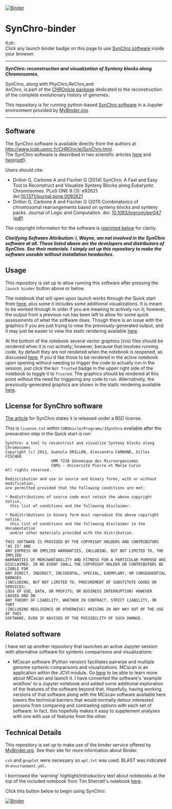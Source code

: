 
[![Binder](https://mybinder.org/badge.svg)](https://mybinder.org/v2/gh/fomightez/SynChro-binder/master?filepath=index.ipynb)

# SynChro-binder

tl;dr:  
Click any launch binder badge on this page to use [SynChro software](http://www.lcqb.upmc.fr/CHROnicle/SynChro.html) inside your browser.


-----

***SynChro: reconstruction and visualization of Synteny blocks along Chromosomes.***

SynChro, along with PhyChro,ReChro,and 	
AnChro, is part of the [CHROnicle package](http://www.lcqb.upmc.fr/CHROnicle/) dedicated to the reconstruction of the complete evolutionary history of genomes.

This repository is for running python-based [SynChro software](http://www.lcqb.upmc.fr/CHROnicle/SynChro.html) in a Jupyter environment provided by [MyBinder.org](https://mybinder.org/).  

------


Software
--------

The SynChro software is available directly from the authors at http://www.lcqb.upmc.fr/CHROnicle/SynChro.html.  
The SynChro software is described in two scientific articles [here](http://www.plosone.org/article/info%3Adoi%2F10.1371%2Fjournal.pone.0092621) and [here](http://logcom.oxfordjournals.org/content/23/4/815)([pdf](http://www.lcqb.upmc.fr/CHROnicle/telechargements/JLogicComputation-2011-Drillon-logcom_exr047.pdf)).

Users should cite:

- Drillon G, Carbone A and Fischer G (2014) SynChro: A Fast and Easy Tool to Reconstruct and Visualize Synteny Blocks along Eukaryotic Chromosomes. PLoS ONE 9 (3): e92621. doi:[10.1371/journal.pone.0092621](http://www.plosone.org/article/info%3Adoi%2F10.1371%2Fjournal.pone.0092621)
- Drillon G, Carbone A and Fischer G (2011) Combinatorics of chromosomal rearrangements based on synteny blocks and synteny packs. Journal of Logic and Computation. doi: [10.1093/logcom/exr047](http://logcom.oxfordjournals.org/content/23/4/815) ([pdf](http://www.lcqb.upmc.fr/CHROnicle/telechargements/JLogicComputation-2011-Drillon-logcom_exr047.pdf))

The copyright information for the software is [reprinted below](#license-for-SynChro-software) for clarity.

***Clarifying Software Attribution: I, Wayne, am not involved in the SynChro software at all. Those listed above are the developers and distributors of SynChro. See their materials. I simply set up this repository to make the software useable without installation headaches.***


Usage
-----

This repository is set up to allow running this software after pressing the `launch binder` button above or below.

The notebook that will open upon launch works through the Quick start from [here](http://www.lcqb.upmc.fr/CHROnicle/SynChro.html), plus some it includes some additional visualizations.  It is meant to be worked through in order if you are meaning to actively run it; however, the output from a previous run has been left to allow for some quick assessments of what the software does. Though there is an issue with the graphics if you are just trying to view the previously-generated output, and it may just be easier to view the static rendering available [here](https://nbviewer.jupyter.org/github/fomightez/synchro-binder/blob/master/index.ipynb).

At the bottom of the notebook several vector graphics (`SVG`) files should be rendered when it is run actively; however, because that involves running code, by default they are not rendered when the notebook is reopened, as discussed [here](https://github.com/jupyter/notebook/issues/3038). If you'd like those to be rendered in the active notebook upon opening without needing to trigger the code to actually run in the session, just click the `Not Trusted` badge in the upper right side of the notebook to toggle it to `Trusted`. The graphics should be rendered at this point without the need for triggering any code to run. Alternatively, the previously-generated graphics are shown in the static rendering available [here](https://nbviewer.jupyter.org/github/fomightez/synchro-binder/blob/master/index.ipynb).


License for SynChro software
----------------------------

[The article](http://www.plosone.org/article/info%3Adoi%2F10.1371%2Fjournal.pone.0092621) for SynChro states it is released under a BSD license.

This is `license.txt` within `CHROnicle/Programs/1SynChro` available after the preoaration step in the Quick start is run:

```
SynChro: a tool to reconstruct and visualize Synteny blocks along Chromosomes
Copyright (c) 2013, Guénola DRILLON, Alessandra CARBONE, Gilles FISCHER
                    UMR 7238 Génomique des Microorganismes
                    CNRS - Université Pierre et Marie Curie
All rights reserved.

Redistribution and use in source and binary forms, with or without modification,
are permitted provided that the following conditions are met:

* Redistributions of source code must retain the above copyright notice,
  this list of conditions and the following disclaimer.

* Redistributions in binary form must reproduce the above copyright notice,
  this list of conditions and the following disclaimer in the documentation
  and/or other materials provided with the distribution.

THIS SOFTWARE IS PROVIDED BY THE COPYRIGHT HOLDERS AND CONTRIBUTORS "AS IS" AND
ANY EXPRESS OR IMPLIED WARRANTIES, INCLUDING, BUT NOT LIMITED TO, THE IMPLIED
WARRANTIES OF MERCHANTABILITY AND FITNESS FOR A PARTICULAR PURPOSE ARE
DISCLAIMED. IN NO EVENT SHALL THE COPYRIGHT HOLDER OR CONTRIBUTORS BE LIABLE FOR
ANY DIRECT, INDIRECT, INCIDENTAL, SPECIAL, EXEMPLARY, OR CONSEQUENTIAL DAMAGES
(INCLUDING, BUT NOT LIMITED TO, PROCUREMENT OF SUBSTITUTE GOODS OR SERVICES;
LOSS OF USE, DATA, OR PROFITS; OR BUSINESS INTERRUPTION) HOWEVER CAUSED AND ON
ANY THEORY OF LIABILITY, WHETHER IN CONTRACT, STRICT LIABILITY, OR TORT
(INCLUDING NEGLIGENCE OR OTHERWISE) ARISING IN ANY WAY OUT OF THE USE OF THIS
SOFTWARE, EVEN IF ADVISED OF THE POSSIBILITY OF SUCH DAMAGE.

```

Related software
----------------

I have set up another repository that launches an active Jupyter session with alternative software for syntenic comparisons and visualizations:

- MCscan software (Python version) facilitates pairwise and multiple genome syntenic comparisons and visualizations. MCscan is an application within the JCVI module.  Go [here](https://github.com/fomightez/mcscan-binder) to be able to learn more about MCscan and launch it.
  I have converted the software's 'example wokflow' to a Jupyter notebook and added some additional exploration of the features of the software beyond that. Hopefully, having working versions of that software along with the  MCscan software available here lowers the technical barriers that would normally detour interested persons from comparing and contrasting options with each set of software. In fact, this hopefully makes it easy to supplement analyses with one with use of features from the other.


Technical Details
-----------------

This repository is set up to make use of the binder service offered by [MyBinder.org](https://mybinder.org/). See their site for more information about Binder.

`csh` and `gnuplot` were necessary so `apt.txt` was used. BLAST was indicated in `environment.yml`.

I borrrowed the 'warning' highlight/introductory text about notebooks at the top of the included notebook from Tim Sherratt's notebook [here](https://github.com/GLAM-Workbench/te-papa-api/blob/master/Exploring-the-Te-Papa-collection-API.ipynb).

Click this button below to begin using SynChro:

[![Binder](https://mybinder.org/badge.svg)](https://mybinder.org/v2/gh/fomightez/SynChro-binder/master?filepath=index.ipynb)
